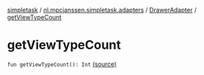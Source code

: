 [simpletask](../../index.md) / [nl.mpcjanssen.simpletask.adapters](../index.md) / [DrawerAdapter](index.md) / [getViewTypeCount](.)

# getViewTypeCount

`fun getViewTypeCount(): Int` [(source)](https://github.com/mpcjanssen/simpletask-android/blob/master/src/main/java/nl/mpcjanssen/simpletask/adapters/DrawerAdapter.kt#L88)